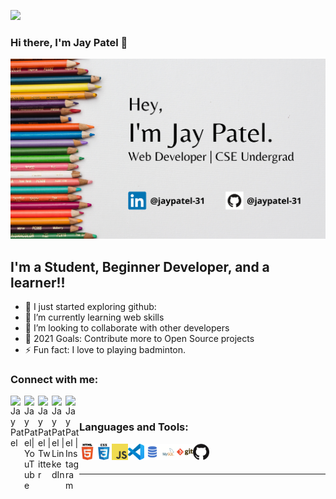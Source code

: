 ![](https://komarev.com/ghpvc/?username=jaypatel-31)
### Hi there, I'm Jay Patel 👋

 <a href="https://www.linkedin.com/in/jaypatel-31/" href="https://github.com/jaypatel-31/"><img src="https://github.com/jaypatel-31/jaypatel-31/blob/temp2/Github%20Poster.png" /></a>
## I'm a Student, Beginner Developer, and a learner!!

- 🔭 I just started exploring github: 
- 🌱 I’m currently learning web skills 
- 👯 I’m looking to collaborate with other developers
- 🥅 2021 Goals: Contribute more to Open Source projects
- ⚡ Fun fact: I love to playing badminton.



### Connect with me:
[<img align="left" alt="Jay Patel" width="22px" src="https://camo.githubusercontent.com/d0518022b7a02d405ad5112a0c8aa455cbfe952e/68747470733a2f2f6564656e742e6769746875622e696f2f537570657254696e7949636f6e732f696d616765732f7376672f6769746875622e737667" />][website]
[<img align="left" alt="Jay Patel| YouTube" width="22px" src="https://cdn.jsdelivr.net/npm/simple-icons@v3/icons/youtube.svg" />][youtube]
[<img align="left" alt="Jay Patel | Twitter" width="22px" src="https://camo.githubusercontent.com/9bbddae7e626bda73c943e06b4568a7a02e193b4/68747470733a2f2f6564656e742e6769746875622e696f2f537570657254696e7949636f6e732f696d616765732f7376672f747769747465722e737667" />][twitter]
[<img align="left" alt="Jay Patel | LinkedIn" width="22px" src="https://camo.githubusercontent.com/45e6bebceba49c2cf76b1b3770b1adbe24e6c454/68747470733a2f2f6564656e742e6769746875622e696f2f537570657254696e7949636f6e732f696d616765732f7376672f6c696e6b6564696e2e737667" />][linkedin]
[<img align="left" alt="Jay Patel | Instagram" width="22px" src="https://camo.githubusercontent.com/68ff38b86f01b428567dcc406116e23728245f4e/68747470733a2f2f6564656e742e6769746875622e696f2f537570657254696e7949636f6e732f696d616765732f7376672f696e7374616772616d2e737667" />][instagram]

<br />

### Languages and Tools:



<img align="left" alt="HTML5" width="26px" src="https://raw.githubusercontent.com/github/explore/80688e429a7d4ef2fca1e82350fe8e3517d3494d/topics/html/html.png" />

<img align="left" alt="CSS3" width="26px" src="https://raw.githubusercontent.com/github/explore/80688e429a7d4ef2fca1e82350fe8e3517d3494d/topics/css/css.png" />


<img align="left" alt="JavaScript" width="26px" src="https://raw.githubusercontent.com/github/explore/80688e429a7d4ef2fca1e82350fe8e3517d3494d/topics/javascript/javascript.png" />

<img align="left" alt="Visual Studio Code" width="26px" src="https://raw.githubusercontent.com/github/explore/80688e429a7d4ef2fca1e82350fe8e3517d3494d/topics/visual-studio-code/visual-studio-code.png" />

<img align="left" alt="SQL" width="26px" src="https://raw.githubusercontent.com/github/explore/80688e429a7d4ef2fca1e82350fe8e3517d3494d/topics/sql/sql.png" />

<img align="left" alt="MySQL" width="26px" src="https://raw.githubusercontent.com/github/explore/80688e429a7d4ef2fca1e82350fe8e3517d3494d/topics/mysql/mysql.png" />


<img align="left" alt="Git" width="26px" src="https://raw.githubusercontent.com/github/explore/80688e429a7d4ef2fca1e82350fe8e3517d3494d/topics/git/git.png" />

<img align="left" alt="GitHub" width="26px" src="https://raw.githubusercontent.com/github/explore/78df643247d429f6cc873026c0622819ad797942/topics/github/github.png" />


<br />
<br />

---

[instagram]:https://www.linkedin.com/in/jay-patel-8563331a6/
[twitter]:https://www.linkedin.com/in/jay-patel-8563331a6/
[website]: https://www.linkedin.com/in/jay-patel-8563331a6/
[linkedin]: https://www.linkedin.com/in/jay-patel-8563331a6/
[youtube]:https://www.linkedin.com/in/jay-patel-8563331a6/
